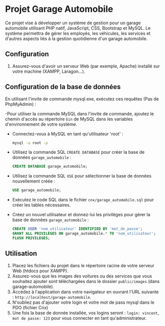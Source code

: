 # Projet Garage Automobile

Ce projet vise à développer un système de gestion pour un garage automobile utilisant PHP natif, JavaScript, CSS, Bootstrap et MySQL. Le système permettra de gérer les employés, les véhicules, les services et d'autres aspects liés à la gestion quotidienne d'un garage automobile.

## Configuration

1. Assurez-vous d'avoir un serveur Web (par exemple, Apache) installé sur votre machine (XAMPP, Laragon...).

## Configuration de la base de données

En utilisant l'invite de commande mysql.exe, exécutez ces requêtes (Pas de PhpMyAdmin) :

   -Pour utiliser la commande MySQL dans l'invite de commande, ajoutez le chemin d'accès au répertoire `bin` de MySQL dans les variables d'environnement de votre système.

   - Connectez-vous à MySQL en tant qu'utilisateur 'root' :
     ```bash
     mysql -u root -p
     ```
   - Utilisez la commande SQL `CREATE DATABASE` pour créer la base de données `garage_automobile` :
     ```sql
     CREATE DATABASE garage_automobile;
     ```
   - Utilisez la commande SQL `USE` pour sélectionner la base de données nouvellement créée :
     ```sql
     USE garage_automobile;
     ```
   - Exécutez le code SQL dans le fichier `cnx/garage_automobile.sql` pour créer les tables nécessaires.

   - Créez un nouvel utilisateur et donnez-lui les privilèges pour gérer la base de données `garage_automobile` :
     ```sql
     CREATE USER 'nom_utilisateur' IDENTIFIED BY 'mot_de_passe';
     GRANT ALL PRIVILEGES ON garage_automobile.* TO 'nom_utilisateur';
     FLUSH PRIVILEGES;
     ```
   
## Utilisation

1. Placez les fichiers du projet dans le répertoire racine de votre serveur Web (htdocs pour XAMPP).
2. Assurez-vous que les images des voitures ou des services que vous souhaitez ajouter sont téléchargées dans le dossier `public/images` (dans garage-automobile).
3. Accédez à l'application dans votre navigateur en ouvrant l'URL suivante : `http://localhost/garage-automobile`.
3. N'oubliez pas d'ajouter votre login et votre mot de pass mysql dans le PDO (fichier Cnx)
4. Une fois la base de donnée installée, vos logins seront : `login: vincent`, `mot de passe: 123` pour vous connecter en tant qu'administrateur.


